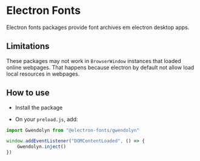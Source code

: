 # Electron Fonts

Electron fonts packages provide font archives em electron desktop apps.

## Limitations

These packages may not work in `BrowserWindow` instances that loaded online webpages. That happens because electron by default not allow load local resources in webpages.

## How to use

* Install the package

* On your `preload.js`, add:

```ts
import Gwendolyn from "@electron-fonts/gwendolyn"

window.addEventListener("DOMContentLoaded", () => {
    Gwendolyn.inject()
})
```